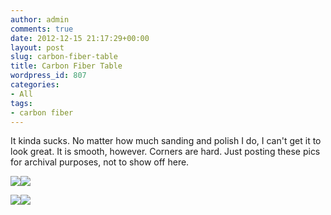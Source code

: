 ```yaml
---
author: admin
comments: true
date: 2012-12-15 21:17:29+00:00
layout: post
slug: carbon-fiber-table
title: Carbon Fiber Table
wordpress_id: 807
categories:
- All
tags:
- carbon fiber
---
```


It kinda sucks. No matter how much sanding and polish I do, I can't get it to look great. It is smooth, however. Corners are hard. Just posting these pics for archival purposes, not to show off here.

[![](https://xkyle.com/wp-content/uploads/PC1500021-300x224.jpg)](https://xkyle.com/wp-content/uploads/PC1500021.jpg)[![](https://xkyle.com/wp-content/uploads/PC150005-300x224.jpg)](https://xkyle.com/wp-content/uploads/PC150005.jpg)

[![](https://xkyle.com/wp-content/uploads/PC150008-300x224.jpg)](https://xkyle.com/wp-content/uploads/PC150008.jpg)[![](https://xkyle.com/wp-content/uploads/PC150009-300x224.jpg)](https://xkyle.com/wp-content/uploads/PC150009.jpg)
